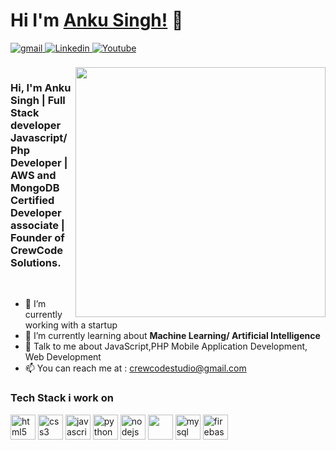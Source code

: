 # Hi I'm [Anku Singh!](https://github.com/CrewCodeAnku) 👋

<a href="mailto:crewcodestudio@gmail.com?hl=en" target="_blank">
<img src=https://img.shields.io/badge/gmail-%23DC493C.svg?&style=for-the-badge&logo=gmail&logoColor=white alt=gmail style="margin-bottom: 5px;" />
</a>
<a href="https://www.linkedin.com/in/mihir0699/" target="_blank">
<img src=https://img.shields.io/badge/linkedin-%231E77B5.svg?&style=for-the-badge&logo=linkedin&logoColor=white alt=Linkedin style="margin-bottom: 5px;" />
</a>
<a href="https://www.youtube.com/channel/UCgON7jg9LfWpALA263rhLyg?sub_confirmation=1">
<img alt="Youtube" title="Youtube" src="https://img.shields.io/badge/-YouTube-red?style=for-the-badge&logo=youtube&logoColor=white"/>
</a>

<br />
<br />
<img alt="" align="right" src="https://drive.google.com/file/d/1I0j-DrLKyYebs3DHACicrC7-Gjge2mEv/view?usp=sharing" width="400px"/>

<h3>
Hi, I'm Anku Singh 
| Full Stack developer Javascript/Php Developer 
| AWS and MongoDB Certified Developer associate | Founder of CrewCode Solutions.
</h3>

<br/>

- 🔭 I’m currently working with a startup<br/>
- 🌱 I’m currently learning about <strong>Machine Learning/ Artificial Intelligence</strong>
- 🤔 Talk to me about JavaScript,PHP Mobile Application Development, Web Development
- :mailbox: You can reach me at : crewcodestudio@gmail.com<br/>

<h3>Tech Stack i work on</h3>
<p align="left">  
 <img src="https://img.icons8.com/color/48/000000/html-5.png" alt="html5" width="40" height="40"/>
 <img src="https://img.icons8.com/color/48/000000/css3.png" alt="css3" width="40" height="40"/> 
 <img src="https://img.icons8.com/color/48/000000/javascript.png" alt="javascript" width="40" height="40"/> 
 <img src="https://img.icons8.com/ultraviolet/40/000000/react.png" alt="python" width="40" height="40"/> 
 <img src="https://img.icons8.com/color/48/000000/nodejs.png" width="40" height="40" alt="nodejs" /> 
 <img src="https://img.icons8.com/color/48/000000/mongodb.png" width="40" height="40" />
 <img src="https://img.icons8.com/ios/50/000000/mysql-logo.png" alt="mysql" width="40" height="40"/> 
 <img src="https://img.icons8.com/color/48/000000/firebase.png" alt="firebase" width="40" height="40"/>
 </p>
